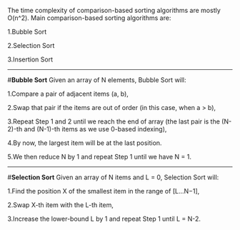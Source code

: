 The time complexity of comparison-based sorting algorithms are mostly O(n^2).
Main comparison-based sorting algorithms are:
  
  1.Bubble Sort
  
  2.Selection Sort
  
  3.Insertion Sort
  
-------------------------------------------------------------

#**Bubble Sort**
Given an array of N elements, Bubble Sort will:

  1.Compare a pair of adjacent items (a, b),
  
  2.Swap that pair if the items are out of order (in this case, when a > b),
  
  3.Repeat Step 1 and 2 until we reach the end of array (the last pair is the (N-2)-th and (N-1)-th items as we use 0-based indexing),
  
  4.By now, the largest item will be at the last position.
  
  5.We then reduce N by 1 and repeat Step 1 until we have N = 1.
  
-----------------------------------------------------------------
#**Selection Sort**
Given an array of N items and L = 0, Selection Sort will:

  1.Find the position X of the smallest item in the range of [L...N−1],
  
  2.Swap X-th item with the L-th item,
  
  3.Increase the lower-bound L by 1 and repeat Step 1 until L = N-2.
